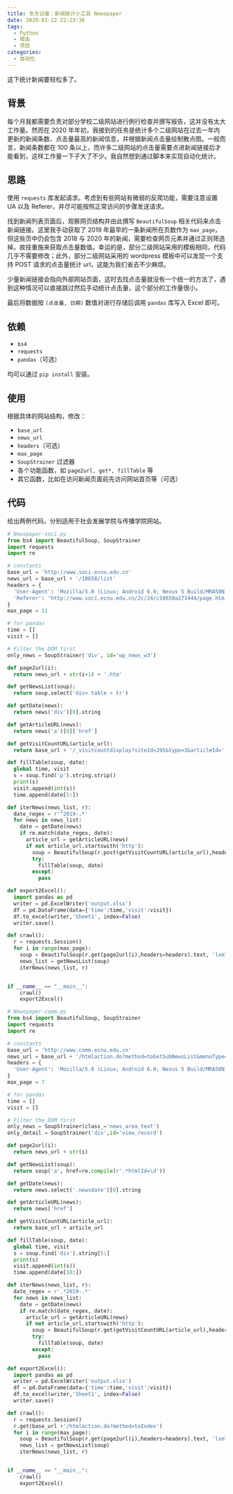 ```yaml
---
title: 东方记者：新闻统计小工具 Newspaper
date: 2020-01-22 22:23:36
tags:
  - Python
  - 爬虫
  - 项目
categories:
  - 自动化
---
```


这下统计新闻要轻松多了。

<!--more-->

## 背景

每个月我都需要负责对部分学校二级网站进行例行检查并撰写报告，这并没有太大工作量。然而在 2020 年年初，我接到的任务是统计多个二级网站在过去一年内更新的新闻条数、点击量最高的新闻信息，并根据新闻点击量绘制散点图。一般而言，新闻条数都在 100 条以上，而许多二级网站的点击量需要点进新闻链接后才能看到，这样工作量一下子大了不少。我自然想到通过脚本来实现自动化统计。

## 思路

使用 `requests` 库发起请求。考虑到有些网站有微弱的反爬功能，需要注意设置 UA 以及 Referer，并尽可能按照正常访问的步骤发送请求。

找到新闻列表页面后，观察网页结构并由此撰写 `BeautifulSoup` 相关代码来点击新闻链接。这里我手动获取了 2019 年最早的一条新闻所在页数作为 `max_page`，但这些页中仍会包含 2018 与 2020 年的新闻，需要检查网页元素并通过正则筛选掉。故技重施来获取点击量数值。幸运的是，部分二级网站采用的模板相同，代码几乎不需要修改；此外，部分二级网站采用的 wordpress 模板中可以发现一个支持 POST 请求的点击量统计 url，这能为我们省去不少麻烦。

少量新闻链接会指向外部网站页面，这时去找点击量就没有一个统一的方法了，遇到这种情况可以直接跳过然后手动统计点击量，这个部分的工作量很小。

最后将数据按 `(点击量, 日期)` 数值对进行存储后调用 `pandas` 库写入 Excel 即可。

## 依赖

- `bs4`
- `requests`
- `pandas`（可选）

均可以通过 `pip install` 安装。

## 使用

根据具体的网站结构，修改：

- `base_url`
- `news_url`
- `headers`（可选）
- `max_page`
- `SoupStrainer` 过滤器
- 各个功能函数，如 `page2url, get*, fillTable` 等
- 其它函数，比如在访问新闻页面前先访问网站首页等（可选）

## 代码

给出两例代码，分别适用于社会发展学院与传播学院网站。

```python
# Newspaper-soci.py
from bs4 import BeautifulSoup, SoupStrainer
import requests
import re

# constants
base_url = 'http://www.soci.ecnu.edu.cn'
news_url = base_url + '/10658/list'
headers = {
  'User-Agent': 'Mozilla/5.0 (Linux; Android 6.0; Nexus 5 Build/MRA58N) AppleWebKit/537.36 (KHTML, like Gecko) Chrome/79.0.3945.117 Mobile Safari/537.36',
  'Referer': 'http://www.soci.ecnu.edu.cn/2c/24/c10658a273444/page.htm'
}
max_page = 11

# for pandas
time = []
visit = []

# Filter the DOM first
only_news = SoupStrainer('div', id='wp_news_w3')

def page2url(i):
  return news_url + str(i+1) + '.htm'

def getNewsList(soup):
  return soup.select('div> table > tr')

def getDate(news):
  return news('div')[0].string

def getArticleURL(news):
  return news('a')[0]['href']

def getVisitCountURL(article_url):
  return base_url + '/_visitcountdisplay?siteId=295&type=3&articleId=' + article_url[-15:-9]

def fillTable(soup, date):
  global time, visit
  s = soup.find('p').string.strip()
  print(s)
  visit.append(int(s))
  time.append(date[5:])

def iterNews(news_list, r):
  date_regex = r'^2019-.*'
  for news in news_list:
    date = getDate(news)
    if re.match(date_regex, date):
      article_url = getArticleURL(news)
      if not article_url.startswith('http'):
        soup = BeautifulSoup(r.post(getVisitCountURL(article_url),headers=headers).text,'lxml')
        try:
          fillTable(soup, date)
        except:
          pass

def export2Excel():
  import pandas as pd
  writer = pd.ExcelWriter('output.xlsx')
  df = pd.DataFrame(data={'time':time,'visit':visit})
  df.to_excel(writer,'Sheet1', index=False)
  writer.save()

def crawl():
  r = requests.Session()
  for i in range(max_page):
    soup = BeautifulSoup(r.get(page2url(i),headers=headers).text, 'lxml', parse_only=only_news)
    news_list = getNewsList(soup)
    iterNews(news_list, r)


if __name__ == "__main__":
    crawl()
    export2Excel()
```

```python
# Newspaper-comm.py
from bs4 import BeautifulSoup, SoupStrainer
import requests
import re

# constants
base_url = 'http://www.comm.ecnu.edu.cn'
news_url = base_url + '/htmlaction.do?method=toGetSubNewsList&menuType=11&pageNo='
headers = {
  'User-Agent': 'Mozilla/5.0 (Linux; Android 6.0; Nexus 5 Build/MRA58N) AppleWebKit/537.36 (KHTML, like Gecko) Chrome/79.0.3945.117 Mobile Safari/537.36'
}
max_page = 7

# for pandas
time = []
visit = []

# Filter the DOM first
only_news = SoupStrainer(class_='news_area_text')
only_detail = SoupStrainer('div',id='view_record')

def page2url(i):
  return news_url + str(i)

def getNewsList(soup):
  return soup('a', href=re.compile(r'.*htmlId=\d'))

def getDate(news):
  return news.select('.newsdate')[0].string

def getArticleURL(news):
  return news['href']

def getVisitCountURL(article_url):
  return base_url + article_url

def fillTable(soup, date):
  global time, visit
  s = soup.find('div').string[5:]
  print(s)
  visit.append(int(s))
  time.append(date[10:])

def iterNews(news_list, r):
  date_regex = r'.*2019-.*'
  for news in news_list:
    date = getDate(news)
    if re.match(date_regex, date):
      article_url = getArticleURL(news)
      if not article_url.startswith('http'):
        soup = BeautifulSoup(r.get(getVisitCountURL(article_url),headers=headers).text,'lxml', parse_only=only_detail)
        try:
          fillTable(soup, date)
        except:
          pass

def export2Excel():
  import pandas as pd
  writer = pd.ExcelWriter('output.xlsx')
  df = pd.DataFrame(data={'time':time,'visit':visit})
  df.to_excel(writer,'Sheet1', index=False)
  writer.save()

def crawl():
  r = requests.Session()
  r.get(base_url +'/htmlaction.do?method=toIndex')
  for i in range(max_page):
    soup = BeautifulSoup(r.get(page2url(i),headers=headers).text, 'lxml', parse_only=only_news)
    news_list = getNewsList(soup)
    iterNews(news_list, r)


if __name__ == "__main__":
    crawl()
    export2Excel()
```
